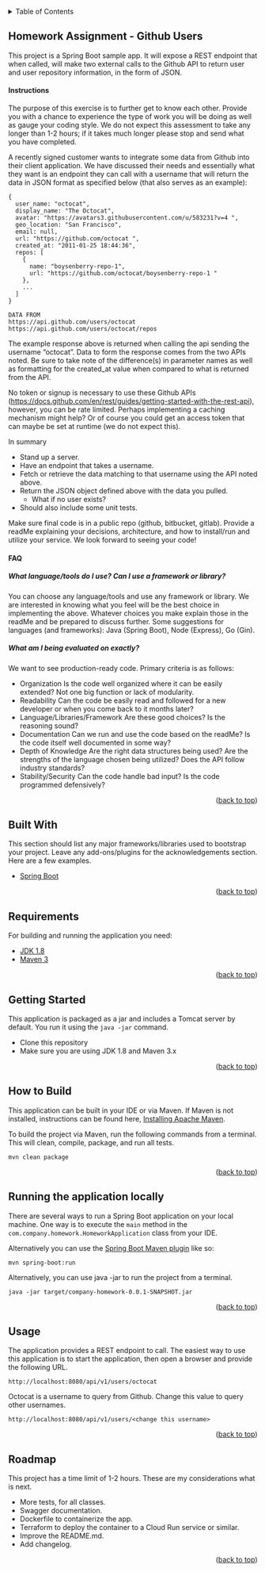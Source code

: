 <a name="readme-top"></a>

<!-- TABLE OF CONTENTS -->
<details>
  <summary>Table of Contents</summary>
  <ol>
    <li>
      <a href="#about-the-project">About The Project</a>
      <ul>
        <li><a href="#built-with">Built With</a></li>
      </ul>
    </li>
    <li>
      <a href="#getting-started">Getting Started</a>
      <ul>
        <li><a href="#prerequisites">Prerequisites</a></li>
        <li><a href="#installation">Installation</a></li>
      </ul>
    </li>
    <li><a href="#usage">Usage</a></li>
    <li><a href="#roadmap">Roadmap</a></li>
    <li><a href="#contributing">Contributing</a></li>
    <li><a href="#license">License</a></li>
    <li><a href="#contact">Contact</a></li>
    <li><a href="#acknowledgments">Acknowledgments</a></li>
  </ol>
</details>

<!-- ABOUT THE PROJECT -->

## Homework Assignment - Github Users

This project is a Spring Boot sample app. It will expose a REST endpoint that when called, will make two external calls to the Github API to return user and user repository information, in the form of JSON.

#### Instructions

The purpose of this exercise is to further get to know each other. Provide you with a chance to experience the type of work you will be doing as well as gauge your coding style. We do not expect this assessment to take any longer than 1-2 hours; if it takes much longer please stop and send what you have completed.

A recently signed customer wants to integrate some data from Github into their client application. We have discussed their needs and
essentially what they want is an endpoint they can call with a username that will return the data in JSON format as specified below (that also
serves as an example):

```
{
  user_name: "octocat",
  display_name: "The Octocat",
  avatar: "https://avatars3.githubusercontent.com/u/583231?v=4 ",
  geo_location: "San Francisco",
  email: null,
  url: "https://github.com/octocat ",
  created_at: "2011-01-25 18:44:36",
  repos: [
    {
      name: "boysenberry-repo-1",
      url: "https://github.com/octocat/boysenberry-repo-1 "
    },
    ...
  ]
}
```

```
DATA FROM
https://api.github.com/users/octocat
https://api.github.com/users/octocat/repos
```

The example response above is returned when calling the api sending the username “octocat”. Data to form the response comes from the
two APIs noted. Be sure to take note of the difference(s) in parameter names as well as formatting for the created_at value when
compared to what is returned from the API.

No token or signup is necessary to use these Github APIs (https://docs.github.com/en/rest/guides/getting-started-with-the-rest-api), however,
you can be rate limited. Perhaps implementing a caching mechanism might help? Or of course you could get an access token that can
maybe be set at runtime (we do not expect this).

In summary

- Stand up a server.
- Have an endpoint that takes a username.
- Fetch or retrieve the data matching to that username using the API noted above.
- Return the JSON object defined above with the data you pulled.
  - What if no user exists?
- Should also include some unit tests.

Make sure final code is in a public repo (github, bitbucket, gitlab). Provide a readMe explaining your decisions, architecture, and how to
install/run and utilize your service. We look forward to seeing your code!

#### FAQ

##### What language/tools do I use? Can I use a framework or library?

You can choose any language/tools and use any framework or library. We are interested in knowing what you feel will be the best choice in
implementing the above. Whatever choices you make explain those in the readMe and be prepared to discuss further. Some suggestions for
languages (and frameworks): Java (Spring Boot), Node (Express), Go (Gin).

##### What am I being evaluated on exactly?

We want to see production-ready code. Primary criteria is as follows:

- Organization Is the code well organized where it can be easily extended? Not one big function or lack of modularity.
- Readability Can the code be easily read and followed for a new developer or when you come back to it months later?
- Language/Libraries/Framework Are these good choices? Is the reasoning sound?
- Documentation Can we run and use the code based on the readMe? Is the code itself well documented in some way?
- Depth of Knowledge Are the right data structures being used? Are the strengths of the language chosen being utilized? Does the
  API follow industry standards?
- Stability/Security Can the code handle bad input? Is the code programmed defensively?

<p align="right">(<a href="#readme-top">back to top</a>)</p>

## Built With

This section should list any major frameworks/libraries used to bootstrap your project. Leave any add-ons/plugins for the acknowledgements section. Here are a few examples.

- <a href="https://spring.io">Spring Boot</a>

<p align="right">(<a href="#readme-top">back to top</a>)</p>

## Requirements

For building and running the application you need:

- [JDK 1.8](http://www.oracle.com/technetwork/java/javase/downloads/jdk8-downloads-2133151.html)
- [Maven 3](https://maven.apache.org)

<p align="right">(<a href="#readme-top">back to top</a>)</p>

## Getting Started

This application is packaged as a jar and includes a Tomcat server by default. You run it using the `java -jar` command.

- Clone this repository
- Make sure you are using JDK 1.8 and Maven 3.x

<p align="right">(<a href="#readme-top">back to top</a>)</p>

## How to Build

This application can be built in your IDE or via Maven. If Maven is not installed, instructions can be found here, [Installing Apache Maven](https://maven.apache.org/install.html).

To build the project via Maven, run the following commands from a terminal. This will clean, compile, package, and run all tests.

```shell
mvn clean package
```

<p align="right">(<a href="#readme-top">back to top</a>)</p>

## Running the application locally

There are several ways to run a Spring Boot application on your local machine. One way is to execute the `main` method in the `com.company.homework.HomeworkApplication` class from your IDE.

Alternatively you can use the [Spring Boot Maven plugin](https://docs.spring.io/spring-boot/docs/current/reference/html/build-tool-plugins-maven-plugin.html) like so:

```shell
mvn spring-boot:run
```

Alternatively, you can use java -jar to run the project from a terminal.

```shell
java -jar target/company-homework-0.0.1-SNAPSHOT.jar
```

<p align="right">(<a href="#readme-top">back to top</a>)</p>

## Usage

The application provides a REST endpoint to call. The easiest way to use this application is to start the application, then open a browser and provide the following URL.

```
http://localhost:8080/api/v1/users/octocat
```

Octocat is a username to query from Github. Change this value to query other usernames.

```
http://localhost:8080/api/v1/users/<change this username>
```

<p align="right">(<a href="#readme-top">back to top</a>)</p>

## Roadmap

This project has a time limit of 1-2 hours. These are my considerations what is next.

- More tests, for all classes.
- Swagger documentation.
- Dockerfile to containerize the app.
- Terraform to deploy the container to a Cloud Run service or similar.
- Improve the README.md.
- Add changelog.

<p align="right">(<a href="#readme-top">back to top</a>)</p>
